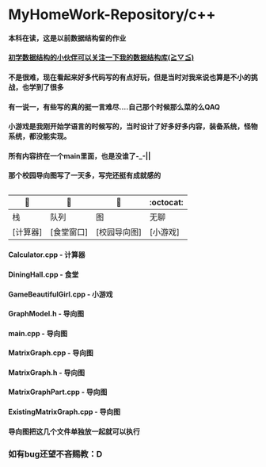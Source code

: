 # MyHomeWork-Repository/c++
#### 本科在读，这是以前数据结构留的作业
#### [初学数据结构的小伙伴可以关注一下我的数据结构库(≧▽≦)](https://github.com/H-Always/DataStructure-Repository)
#### 不是很难，现在看起来好多代码写的有点好玩，但是当时对我来说也算是不小的挑战，也学到了很多
#### 有一说一，有些写的真的挺一言难尽....自己那个时候那么菜的么QAQ
#### 小游戏是我刚开始学语言的时候写的，当时设计了好多好多内容，装备系统，怪物系统，都没能实现。
#### 所有内容挤在一个main里面，也是没谁了-_-||
#### 那个校园导向图写了一天多，写完还挺有成就感的
##


| :jack_o_lantern: | :beer: | :fish_cake: | :octocat: |
| ------- | ----- | ------------ | ------ |
| 栈 | 队列 |  图 | 无聊 |
|[计算器]|[食堂窗口]|[校园导向图]|[小游戏]|

#### Calculator.cpp          - 计算器
#### DiningHall.cpp          - 食堂
#### GameBeautifulGirl.cpp   - 小游戏
#### GraphModel.h            - 导向图
#### main.cpp                - 导向图
#### MatrixGraph.cpp         - 导向图
#### MatrixGraph.h           - 导向图
#### MatrixGraphPart.cpp     - 导向图
#### ExistingMatrixGraph.cpp - 导向图
#### 导向图把这几个文件单独放一起就可以执行
### 如有bug还望不吝赐教：D
